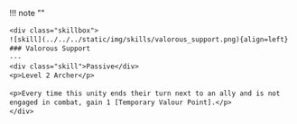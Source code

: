 !!! note ""

    <div class="skillbox">
    ![skill](../../../static/img/skills/valorous_support.png){align=left}
    ### Valorous Support
    ---
    <div class="skill">Passive</div>
    <p>Level 2 Archer</p> 

    <p>Every time this unity ends their turn next to an ally and is not engaged in combat, gain 1 [Temporary Valour Point].</p>
    </div>

